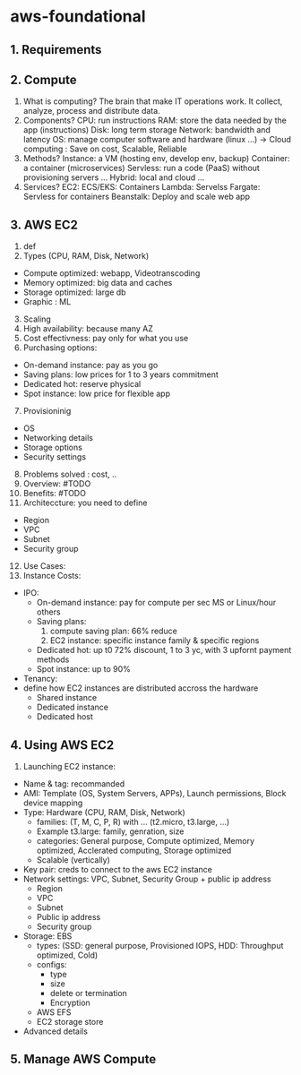 # aws-foundational

## 1. Requirements

## 2. Compute

1. What is computing?
The brain that make IT operations work.
It collect, analyze, process and distribute data.
2. Components?
CPU: run instructions
RAM: store the data needed by the app (instructions)
Disk: long term storage
Network: bandwidth and latency
OS: manage computer software and hardware (linux ...)
-> Cloud computing : Save on cost, Scalable, Reliable
3. Methods?
Instance: a VM (hosting env, develop env, backup)
Container: a container (microservices)
Servless: run a code (PaaS) without provisioning servers ...
Hybrid: local and cloud ...
4. Services?
EC2:
ECS/EKS: Containers
Lambda: Servelss
Fargate: Servless for containers
Beanstalk: Deploy and scale web app

## 3. AWS EC2
1. def
2. Types (CPU, RAM, Disk, Network)
- Compute optimized: webapp, Videotranscoding
- Memory optimized: big data and caches
- Storage optimized: large db
- Graphic : ML
3. Scaling
4. High availability: because many AZ
5. Cost effectivness: pay only for what you use
6. Purchasing options:
- On-demand instance:  pay as you go
- Saving plans: low prices for 1 to 3 years commitment
- Dedicated hot: reserve physical 
- Spot instance: low price for flexible app
7. Provisioninig
- OS
- Networking details
- Storage options
- Security settings
8. Problems solved : cost, ..
9. Overview: #TODO
10. Benefits: #TODO
11. Architeccture: you need to define 
- Region
- VPC
- Subnet
- Security group
12. Use Cases:
13. Instance Costs:
- IPO: 
    - On-demand instance:  pay for compute per sec MS or Linux/hour others
    - Saving plans:
      1. compute saving plan: 66% reduce
      2. EC2 instance: specific instance family & specific regions
    - Dedicated hot: up t0 72% discount, 1 to 3 yc, with 3 upfornt payment methods
    - Spot instance: up to 90%
- Tenancy:
- define how EC2 instances are distributed accross the hardware
  - Shared instance
  - Dedicated instance
  - Dedicated host

## 4. Using AWS EC2
1. Launching EC2 instance:
- Name & tag: recommanded
- AMI: Template (OS, System Servers, APPs), Launch permissions, Block device mapping
- Type: Hardware (CPU, RAM, Disk, Network)
  - families: (T, M, C, P, R) with ... (t2.micro, t3.large, ...)
  - Example t3.large: family, genration, size
  - categories: General purpose, Compute optimized, Memory optimized, Acclerated computing, Storage optimized
  - Scalable (vertically)
- Key pair: creds to connect to the aws EC2 instance
- Network settings: VPC, Subnet, Security Group + public ip address
  - Region
  - VPC
  - Subnet
  - Public ip address
  - Security group
- Storage: EBS
  - types: (SSD: general purpose, Provisioned IOPS, HDD: Throughput optimized, Cold)
  - configs:
    - type
    - size
    - delete or termination
    - Encryption
  - AWS EFS
  - EC2 storage store
- Advanced details

## 5. Manage AWS Compute